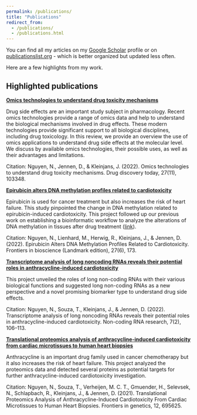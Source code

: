 ```yaml
---
permalink: /publications/
title: "Publications"
redirect_from: 
  - /publications/
  - /publications.html
---
```


You can find all my articles on my [Google Scholar](https://scholar.google.com/citations?user=pgWeRbwAAAAJ&hl=en) profile or on [publicationslist.org](http://publicationslist.org/nhan-nguyen) - which is better organized but updated less often.

Here are a few highlights from my work.

Highlighted publications
------


**[Omics technologies to understand drug toxicity mechanisms](https://doi.org/10.1016/j.drudis.2022.103348)**

Drug side effects are an important study subject in pharmacology. Recent omics technologies provide a range of omics data and help to understand the biological mechanisms involved in drug effects. These modern technologies provide significant support to all biological disciplines, including drug toxicology. In this review, we provide an overview the use of omics applications to understand drug side effects at the molecular level. We discuss by available omics technologies, their possible uses, as well as their advantages and limitations. 

Citation: Nguyen, N., Jennen, D., & Kleinjans, J. (2022). Omics technologies to understand drug toxicity mechanisms. Drug discovery today, 27(11), 103348.

**[Epirubicin alters DNA methylation profiles related to cardiotoxicity](https://doi.org/10.31083/j.fbl2706173)**

Epirubicin is used for cancer treatment but also increases the risk of heart failure. This study pinpointed the change in DNA methylation related to epirubicin-induced cardiotoxicity. This project followed up our previous work on establishing a bioinformatic workflow to analyze the alterations of DNA methylation in tissues after drug treatment ([link](https://doi.org/10.1145/3510427.3510437)).

Citation: Nguyen, N., Lienhard, M., Herwig, R., Kleinjans, J., & Jennen, D. (2022). Epirubicin Alters DNA Methylation Profiles Related to Cardiotoxicity. Frontiers in bioscience (Landmark edition), 27(6), 173. 

**[Transcriptome analysis of long noncoding RNAs reveals their potential roles in anthracycline-induced cardiotoxicity](https://doi.org/10.1016/j.ncrna.2022.01.002)**

This project unveiled the roles of long non-coding RNAs with their various biological functions and suggested long non-coding RNAs as a new perspective and a novel promising biomarker type to understand drug side effects. 

Citation: Nguyen, N., Souza, T., Kleinjans, J., & Jennen, D. (2022). Transcriptome analysis of long noncoding RNAs reveals their potential roles in anthracycline-induced cardiotoxicity. Non-coding RNA research, 7(2), 106–113. 

**[Translational proteomics analysis of anthracycline-induced cardiotoxicity from cardiac microtissues to human heart biopsies](https://doi.org/10.3389/fgene.2021.695625)**

Anthracycline is an important drug family used in cancer chemotherapy but it also increases the risk of heart failure. This project analyzed the proteomics data and detected several proteins as potential targets for further anthracycline-induced cardiotoxicity investigation.

Citation: Nguyen, N., Souza, T., Verheijen, M. C. T., Gmuender, H., Selevsek, N., Schlapbach, R., Kleinjans, J., & Jennen, D. (2021). Translational Proteomics Analysis of Anthracycline-Induced Cardiotoxicity From Cardiac Microtissues to Human Heart Biopsies. Frontiers in genetics, 12, 695625. 


